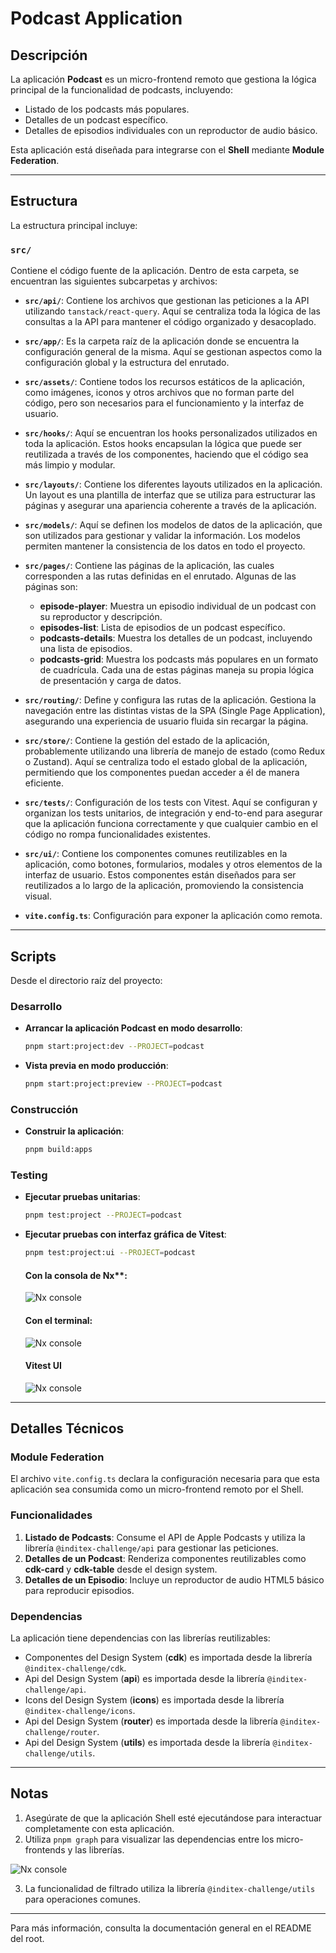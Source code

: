 # Podcast Application

## Descripción
La aplicación **Podcast** es un micro-frontend remoto que gestiona la lógica principal de la funcionalidad de podcasts, incluyendo:
- Listado de los podcasts más populares.
- Detalles de un podcast específico.
- Detalles de episodios individuales con un reproductor de audio básico.

Esta aplicación está diseñada para integrarse con el **Shell** mediante **Module Federation**.

---

## Estructura
La estructura principal incluye:

### **`src/`**
Contiene el código fuente de la aplicación. Dentro de esta carpeta, se encuentran las siguientes subcarpetas y archivos:

- **`src/api/`**: Contiene los archivos que gestionan las peticiones a la API utilizando `tanstack/react-query`. Aquí se centraliza toda la lógica de las consultas a la API para mantener el código organizado y desacoplado.

- **`src/app/`**: Es la carpeta raíz de la aplicación donde se encuentra la configuración general de la misma. Aquí se gestionan aspectos como la configuración global y la estructura del enrutado.

- **`src/assets/`**: Contiene todos los recursos estáticos de la aplicación, como imágenes, iconos y otros archivos que no forman parte del código, pero son necesarios para el funcionamiento y la interfaz de usuario.

- **`src/hooks/`**: Aquí se encuentran los hooks personalizados utilizados en toda la aplicación. Estos hooks encapsulan la lógica que puede ser reutilizada a través de los componentes, haciendo que el código sea más limpio y modular.

- **`src/layouts/`**: Contiene los diferentes layouts utilizados en la aplicación. Un layout es una plantilla de interfaz que se utiliza para estructurar las páginas y asegurar una apariencia coherente a través de la aplicación.

- **`src/models/`**: Aquí se definen los modelos de datos de la aplicación, que son utilizados para gestionar y validar la información. Los modelos permiten mantener la consistencia de los datos en todo el proyecto.

- **`src/pages/`**: Contiene las páginas de la aplicación, las cuales corresponden a las rutas definidas en el enrutado. Algunas de las páginas son:
  - **episode-player**: Muestra un episodio individual de un podcast con su reproductor y descripción.
  - **episodes-list**: Lista de episodios de un podcast específico.
  - **podcasts-details**: Muestra los detalles de un podcast, incluyendo una lista de episodios.
  - **podcasts-grid**: Muestra los podcasts más populares en un formato de cuadrícula.
    Cada una de estas páginas maneja su propia lógica de presentación y carga de datos.

- **`src/routing/`**: Define y configura las rutas de la aplicación. Gestiona la navegación entre las distintas vistas de la SPA (Single Page Application), asegurando una experiencia de usuario fluida sin recargar la página.

- **`src/store/`**: Contiene la gestión del estado de la aplicación, probablemente utilizando una librería de manejo de estado (como Redux o Zustand). Aquí se centraliza todo el estado global de la aplicación, permitiendo que los componentes puedan acceder a él de manera eficiente.

- **`src/tests/`**: Configuración de los tests con Vitest. Aquí se configuran y organizan los tests unitarios, de integración y end-to-end para asegurar que la aplicación funciona correctamente y que cualquier cambio en el código no rompa funcionalidades existentes.

- **`src/ui/`**: Contiene los componentes comunes reutilizables en la aplicación, como botones, formularios, modales y otros elementos de la interfaz de usuario. Estos componentes están diseñados para ser reutilizados a lo largo de la aplicación, promoviendo la consistencia visual.

- **`vite.config.ts`**: Configuración para exponer la aplicación como remota.

---

## Scripts
Desde el directorio raíz del proyecto:

### Desarrollo
- **Arrancar la aplicación Podcast en modo desarrollo**:
  ```bash
  pnpm start:project:dev --PROJECT=podcast
  ```

- **Vista previa en modo producción**:
  ```bash
  pnpm start:project:preview --PROJECT=podcast
  ```

### Construcción
- **Construir la aplicación**:
  ```bash
  pnpm build:apps
  ```

### Testing
- **Ejecutar pruebas unitarias**:
  ```bash
  pnpm test:project --PROJECT=podcast
  ```
- **Ejecutar pruebas con interfaz gráfica de Vitest**:
  ```bash
  pnpm test:project:ui --PROJECT=podcast
  ```

  #### **Con la consola de Nx****:

  ![Nx console](../../readme-helpers/assets/images/vitest-ui-nx-console.gif)

  #### **Con el terminal**:

  ![Nx console](../../readme-helpers/assets/images/vitest-ui-terminal.gif)

  #### **Vitest UI**
  
  ![Nx console](../../readme-helpers/assets/images/vitest-ui-dashboard.gif)


---

## Detalles Técnicos
### Module Federation
El archivo `vite.config.ts` declara la configuración necesaria para que esta aplicación sea consumida como un micro-frontend remoto por el Shell.

### Funcionalidades
1. **Listado de Podcasts**: Consume el API de Apple Podcasts y utiliza la librería `@inditex-challenge/api` para gestionar las peticiones.
2. **Detalles de un Podcast**: Renderiza componentes reutilizables como **cdk-card** y **cdk-table** desde el design system.
3. **Detalles de un Episodio**: Incluye un reproductor de audio HTML5 básico para reproducir episodios.

### Dependencias

La aplicación tiene dependencias con las librerías reutilizables:
- Componentes del Design System (**cdk**) es importada desde la librería `@inditex-challenge/cdk`.
- Api del Design System (**api**) es importada desde la librería `@inditex-challenge/api`.
- Icons del Design System (**icons**) es importada desde la librería `@inditex-challenge/icons`.
- Api del Design System (**router**) es importada desde la librería `@inditex-challenge/router`.
- Api del Design System (**utils**) es importada desde la librería `@inditex-challenge/utils`.

---

## Notas
1. Asegúrate de que la aplicación Shell esté ejecutándose para interactuar completamente con esta aplicación.
2. Utiliza `pnpm graph` para visualizar las dependencias entre los micro-frontends y las librerías.

![Nx console](../../readme-helpers/assets/images/nx-use.gif)

3. La funcionalidad de filtrado utiliza la librería `@inditex-challenge/utils` para operaciones comunes.

---

Para más información, consulta la documentación general en el README del root.

